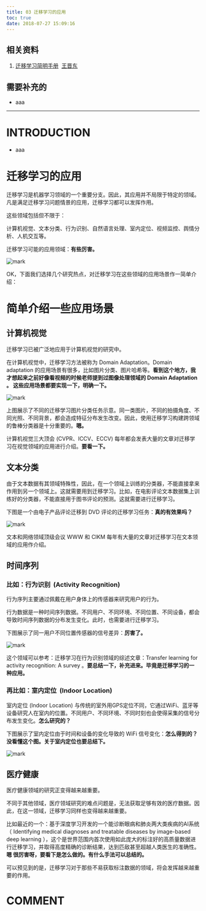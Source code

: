 ```yaml
---
title: 03 迁移学习的应用
toc: true
date: 2018-07-27 15:09:16
---
```



## 相关资料






  1. [迁移学习简明手册](https://github.com/jindongwang/transferlearning-tutorial)  [王晋东](https://zhuanlan.zhihu.com/p/35352154)




## 需要补充的






  * aaa





* * *





# INTRODUCTION






  * aaa





# 迁移学习的应用


迁移学习是机器学习领域的一个重要分支。因此，其应用并不局限于特定的领域。凡是满足迁移学习问题情景的应用，迁移学习都可以发挥作用。

这些领域包括但不限于：

计算机视觉、文本分类、行为识别、自然语言处理、室内定位、视频监控、舆情分析、人机交互等。

迁移学习可能的应用领域：**有些厉害。**


![mark](http://pacdb2bfr.bkt.clouddn.com/blog/image/180727/DL57bdi8bB.png?imageslim)

OK，下面我们选择几个研究热点，对迁移学习在这些领域的应用场景作一简单介绍：




# 简单介绍一些应用场景




## 计算机视觉


迁移学习已被广泛地应用于计算机视觉的研究中。

在计算机视觉中，迁移学习方法被称为 Domain Adaptation。Domain adaptation 的应用场景有很多，比如图片分类、图片哈希等。**看到这个地方，我才想起来之前好像看视频的时候老师提到过图像处理领域的 Domain Adaptation 。 这些应用场景都要实现一下，明确一下。**

![mark](http://pacdb2bfr.bkt.clouddn.com/blog/image/180727/2LKmdKkFbg.png?imageslim)


上图展示了不同的迁移学习图片分类任务示意。同一类图片，不同的拍摄角度、不同光照、不同背景，都会造成特征分布发生改变。因此，使用迁移学习构建跨领域的鲁棒分类器是十分重要的。**嗯。**

计算机视觉三大顶会 (CVPR、ICCV、ECCV) 每年都会发表大量的文章对迁移学习在视觉领域的应用进行介绍。**要看一下。**


## 文本分类


由于文本数据有其领域特殊性，因此，在一个领域上训练的分类器，不能直接拿来作用到另一个领域上。这就需要用到迁移学习。比如，在电影评论文本数据集上训练好的分类器，不能直接用于图书评论的预测。这就需要进行迁移学习。

下图是一个由电子产品评论迁移到 DVD 评论的迁移学习任务：**真的有效果吗？**


![mark](http://pacdb2bfr.bkt.clouddn.com/blog/image/180727/gkj7BK61G1.png?imageslim)

文本和网络领域顶级会议 WWW 和 CIKM 每年有大量的文章对迁移学习在文本领域的应用作介绍。


## 时间序列




### 比如：行为识别  (Activity Recognition)


行为序列主要通过佩戴在用户身体上的传感器来研究用户的行为。

行为数据是一种时间序列数据。不同用户、不同环境、不同位置、不同设备，都会导致时间序列数据的分布发生变化。此时，也需要进行迁移学习。

下图展示了同一用户不同位置传感器的信号差异：**厉害了。**


![mark](http://pacdb2bfr.bkt.clouddn.com/blog/image/180727/bbElJJi18g.png?imageslim)

这个领域可以参考：迁移学习在行为识别领域的综述文章：Transfer learning for activity recognition: A survey 。**要总结一下，补充进来。毕竟是迁移学习的一种应用。**




### 再比如：室内定位  (Indoor Location)


室内定位 (Indoor Location) 与传统的室外用GPS定位不同，它通过WiFi、蓝牙等设备研究人在室内的位置。不同用户、不同环境、不同时刻也会使得采集的信号分布发生变化。**怎么研究的？**

下图展示了室内定位由于时间和设备的变化导致的 WiFi 信号变化：**怎么得到的？没看懂这个图。关于室内定位也要总结下。**


![mark](http://pacdb2bfr.bkt.clouddn.com/blog/image/180727/H2kGgHDc0G.png?imageslim)




## 医疗健康


医疗健康领域的研究正变得越来越重要。

不同于其他领域，医疗领域研究的难点问题是，无法获取足够有效的医疗数据。因此，在这一领域，迁移学习同样也变得越来越重要。

比如最近的一个：基于深度学习开发的一个能诊断眼病和肺炎两大类疾病的AI系统（ Identifying medical diagnoses and treatable diseases by image-based deep learning ），这个是世界范围内首次使用如此庞大的标注好的高质量数据进行迁移学习，并取得高度精确的诊断结果，达到匹敌甚至超越人类医生的准确性。**嗯 很厉害呀，要看下是怎么做的。有什么手法可以总结的。**





可以预见到的是，迁移学习对于那些不易获取标注数据的领域，将会发挥越来越重要的作用。






# COMMENT
